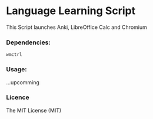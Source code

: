 # Language Learning Script

This Script launches Anki, LibreOffice Calc and Chromium

### Dependencies: 
    wmctrl

### Usage:
...upcomming

### Licence

The MIT License (MIT)
